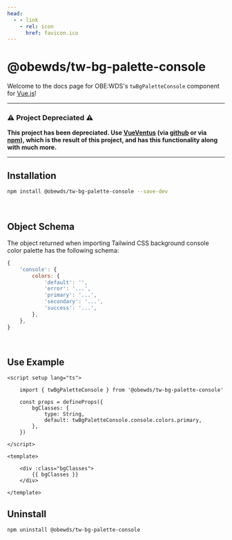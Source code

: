 ```yaml
---
head:
  - - link
    - rel: icon
      href: favicon.ico
---
```





# @obewds/tw-bg-palette-console

Welcome to the docs page for OBE:WDS's `twBgPaletteConsole` component for [Vue.js](https://vuejs.org/)!



---

### ⚠️ Project Depreciated ⚠️

**This project has been depreciated. Use [VueVentus](https://vueventus.com/) (via [github](https://github.com/obewds/vueventus) or via [npm](https://www.npmjs.com/package/@obewds/vueventus)), which is the result of this project, and has this functionality along with much more.**

---




## Installation

```bash
npm install @obewds/tw-bg-palette-console --save-dev
```

<br>




## Object Schema

The object returned when importing Tailwind CSS background console color palette has the following schema:

```javascript
{
    'console': {
        colors: {
            'default': '',
            'error': '...',
            'primary': '...',
            'secondary': '...',
            'success': '...',
        },
    },
}
```

<br>





## Use Example

```html{3,8,16}
<script setup lang="ts">

    import { twBgPaletteConsole } from '@obewds/tw-bg-palette-console'

    const props = defineProps({
        bgClasses: {
            type: String,
            default: twBgPaletteConsole.console.colors.primary,
        },
    })

</script>

<template>

    <div :class="bgClasses">
        {{ bgClasses }}
    </div>

</template>
```




## Uninstall

```bash
npm uninstall @obewds/tw-bg-palette-console
```



<!--
## Markdown Examples

::: tip
This is a tip
:::

::: info
This is an info box
:::

::: warning
This is a warning
:::

::: danger
This is a dangerous warning
:::

::: tip CUSTOM TITLE
This is a dangerous warning
:::

::: details
This is a details block, which does not work in Internet Explorer or old versions of Edge.
:::

::: details Click me to view the code

```js
console.log('Hello, VitePress!')
```

:::
-->

